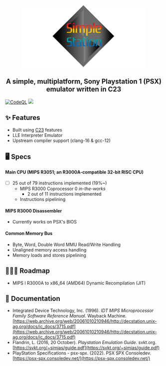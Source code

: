 <p align="center">
  <img src="resources/banner.png" width="400" height="200"/>
</p>

<h2 align="center">A simple, multiplatform, Sony Playstation 1 (PSX) emulator written in C23</h2>





[![CodeQL](https://github.com/cakehonolulu/SimpleStation/actions/workflows/codeql-analysis.yml/badge.svg)](https://github.com/cakehonolulu/SimpleStation/actions/workflows/codeql-analysis.yml) ![](https://byob.yarr.is/cakehonolulu/SimpleStation/build)

## ✨ Features
* Built using [C23](https://en.cppreference.com/w/c/23) features
* LLE Interpreter Emulator
* Upstream compiler support (clang-16 & gcc-12)

## 🖥️ Specs
#### Main CPU (MIPS R3051; an R3000A-compatible 32-bit RISC CPU)
- [ ] 25 out of 79 instructions implemented (19%~)
    - MIPS R3000 Coprocessor 0 _in-the-works_
      - 2 out of 11 instructions implemented
    - Instructions pipelining
#### MIPS R3000 Disassembler
* Currently works on PSX's BIOS
#### Common Memory Bus
* Byte, Word, Double Word MMU Read/Write Handling
* Unaligned memory access handling
* Memory loads and stores pipelining


## 👷🏼‍♂️ Roadmap
* MIPS I R3000A to x86_64 (AMD64) Dynamic Recompilation (JIT)

## 📃 Documentation
* Integrated Device Technology, Inc. (1996). _IDT MIPS Microprocessor Family Software Reference Manual_. Wayback Machine. [https://web.archive.org/web/20061010210946/http://decstation.unix-ag.org/docs/ic_docs/3715.pdf](https://web.archive.org/web/20061010210946/http://decstation.unix-ag.org/docs/ic_docs/3715.pdf)
* Flandrin, L. (2016, 20 October). _Playstation Emulation Guide_. svkt.org. [https://svkt.org/~simias/guide.pdf](https://svkt.org/~simias/guide.pdf)
* PlayStation Specifications - psx-spx. (2022). PSX SPX Consoledev. [https://psx-spx.consoledev.net/](https://psx-spx.consoledev.net/)
